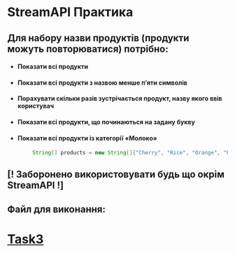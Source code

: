 # StreamAPI Практика

## Для набору назви продуктів (продукти можуть повторюватися) потрібно:
- #### Показати всі продукти
- #### Показати всі продукти з назвою менше п’яти символів
- #### Порахувати скільки разів зустрічається продукт, назву якого ввів користувач
- #### Показати всі продукти, що починаються на задану букву
- #### Показати всі продукти із категорії «Молоко»

```java
        String[] products = new String[]{"Cherry", "Rice", "Orange", "Pork", "Carrot", "Onion", "Cherry", "Pork", "Melon", "Milk", "Potato", "Carrot", "Cherry", "Rice", "Milk"};
```

## [! Заборонено використовувати будь що окрім StreamAPI !]

## Файл для виконання:
# [Task3](src/main/java/org/streamapi/practice/Task3.java)